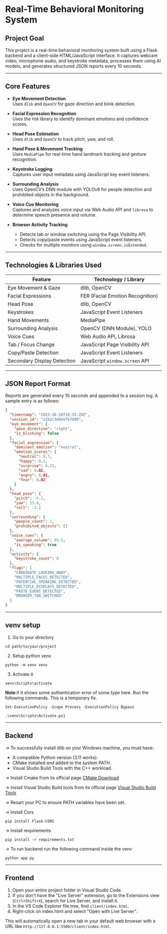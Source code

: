
# Real-Time Behavioral Monitoring System    
## Project Goal

This project is a real-time behavioral monitoring system built using a Flask backend and a client-side HTML/JavaScript interface. It captures webcam video, microphone audio, and keystroke metadata, processes them using AI models, and generates structured JSON reports every 10 seconds.

---
## Core Features

- **Eye Movement Detection**  
  Uses `dlib` and `OpenCV` for gaze direction and blink detection.

- **Facial Expression Recognition**  
  Uses the `FER` library to identify dominant emotions and confidence scores.

- **Head Pose Estimation**  
  Uses `dlib` and `OpenCV` to track pitch, yaw, and roll.

- **Hand Pose & Movement Tracking**  
  Uses `MediaPipe` for real-time hand landmark tracking and gesture recognition.

- **Keystroke Logging**  
  Captures user input metadata using JavaScript key event listeners.

- **Surrounding Analysis**  
  Uses OpenCV’s DNN module with YOLOv8 for people detection and prohibited objects in the background.

- **Voice Cue Monitoring**  
  Captures and analyzes voice input via Web Audio API and `librosa` to determine speech presence and volume.

- **Browser Activity Tracking**  
  - Detects tab or window switching using the Page Visibility API.
  - Detects copy/paste events using JavaScript event listeners.
  - Checks for multiple monitors using `window.screen.isExtended`.

---
## Technologies & Libraries Used

| Feature                      | Technology / Library              |
|-----------------------------|-----------------------------------|
| Eye Movement & Gaze         | dlib, OpenCV                      |
| Facial Expressions          | FER (Facial Emotion Recognition) |
| Head Pose                   | dlib, OpenCV                      |
| Keystrokes                  | JavaScript Event Listeners        |
| Hand Movements              | MediaPipe                         |
| Surrounding Analysis        | OpenCV (DNN Module), YOLO         |
| Voice Cues                  | Web Audio API, Librosa            |
| Tab / Focus Change          | JavaScript Page Visibility API    |
| Copy/Paste Detection        | JavaScript Event Listeners        |
| Secondary Display Detection | JavaScript `window.screen` API    |

---

## JSON Report Format

Reports are generated every 10 seconds and appended to a session log. A sample entry is as follows:

```json
{
  "timestamp": "2023-10-26T18:35:20Z",
  "session_id": "a1b2c3d4e5f67890",
  "eye_movement": {
    "gaze_direction": "right",
    "is_blinking": false
  },
  "facial_expression": {
    "dominant_emotion": "neutral",
    "emotion_scores": {
      "neutral": 0.7,
      "happy": 0.1,
      "surprise": 0.15,
      "sad": 0.02,
      "angry": 0.01,
      "fear": 0.02
    }
  },
  "head_pose": {
    "pitch": -5.2,
    "yaw": 35.8,
    "roll": -2.1
  },
  "surrounding": {
    "people_count": 2,
    "prohibited_objects": []
  },
  "voice_cues": {
    "average_volume": 65.5,
    "is_speaking": true
  },
  "activity": {
    "keystroke_count": 0
  },
  "flags": [
    "CANDIDATE_LOOKING_AWAY",
    "MULTIPLE_FACES_DETECTED",
    "POTENTIAL_SPEAKING_DETECTED",
    "MULTIPLE_DISPLAYS_DETECTED",
    "PASTE_EVENT_DETECTED",
    "BROWSER_TAB_SWITCHED"
  ]
}
```
---
## venv setup

 1. Go to your directory
 ``` 
 cd path/to/your/project

 ```

 2. Setup python venv 
 ```
 python -m venv venv
```
3. Activate it
```
venv\Scripts\activate
```

**Note**:if it shows some authentication error of some type here. Run the following commands. This is a temporary fix.

```
Set-ExecutionPolicy -Scope Process -ExecutionPolicy Bypass
```
```
.\venv\Scripts\Activate.ps1
```
---
## Backend

-> To successfully install dlib on your Windows machine, you must have:
- A compatible Python version (3.11 works).
- CMake installed and added to the system PATH.
- Visual Studio Build Tools with the C++ workload. 

-> Install Cmake from its official page [CMake Download](https://www.google.com/url?sa=E&q=https%3A%2F%2Fcmake.org%2Fdownload%2F)

-> Install Visual Studio Build tools from its official page [Visual Studio Build Tools](https://www.google.com/url?sa=E&q=https%3A%2F%2Fvisualstudio.microsoft.com%2Fvisual-studio-build-tools%2F)

-> Resart your PC to ensure PATH variables have been set.

-> Install Cors
```
pip install Flask-CORS
```

-> Install requirements
```
pip install -r requirements.txt
```

-> To run backend run the following command inside the venv
```
python app.py
```

---
## Frontend

1. Open your entire project folder in Visual Studio Code.
2. If you don't have the "Live Server" extension, go to the Extensions view (`Ctrl+Shift+X`), search for Live Server, and install it.
3. In the VS Code Explorer file tree, find `client/index.html`.
4. Right-click on index.html and select "Open with Live Server".

This will automatically open a new tab in your default web browser with a URL like `http://127.0.0.1:5500/client/index.html`.